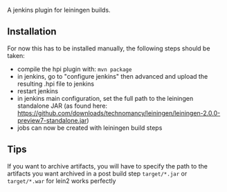 A jenkins plugin for leiningen builds.

## Installation

For now this has to be installed manually, the following steps should
be taken:

* compile the hpi plugin with: `mvn package`
* in jenkins, go to "configure jenkins" then advanced and upload the resulting .hpi file to jenkins
* restart jenkins
* in jenkins main configuration, set the full path to the leiningen standalone JAR (as found here: https://github.com/downloads/technomancy/leiningen/leiningen-2.0.0-preview7-standalone.jar)
* jobs can now be created with leiningen build steps 

## Tips

If you want to archive artifacts, you will have to specify the path to the artifacts you want archived in a post build step `target/*.jar` or `target/*.war` for lein2 works perfectly
